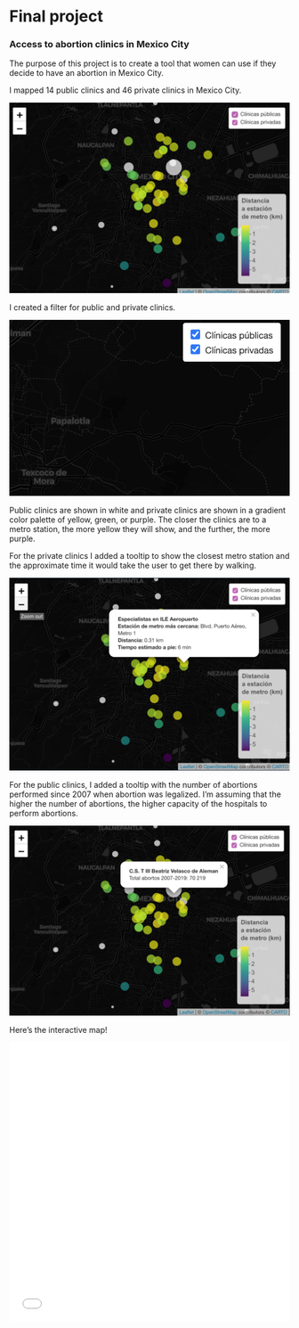 


<h1 id="final-project"><a name="final-project" href="#final-project"></a>Final project</h1>
<h3 id="access-to-abortion-clinics-in-mexico-city"><a name="access-to-abortion-clinics-in-mexico-city" href="#access-to-abortion-clinics-in-mexico-city"></a>Access to abortion clinics in Mexico City</h3>
<p>The purpose of this project is to create a tool that women can use if they decide to have an abortion in Mexico City. </p>
<p>I mapped 14 public clinics and 46 private clinics in Mexico City.</p>
<p><img src="img/map.png" alt=""></p>
<p>I created a filter for public and private clinics.</p>
<p><img src="img/filtro.png" alt=""></p>
<p>Public clinics are shown in white and private clinics are shown in a gradient color palette of yellow, green, or purple. The closer the clinics are to a metro station, the more yellow they will show, and the further, the more purple. </p>
<p> For the private clinics I added a tooltip to show the closest metro station and the approximate time it would take the user to get there by walking. </p>
<p> <img src="img/private.png" alt=""></p>
<p>For the public clinics, I added a tooltip with the number of abortions performed since 2007 when abortion was legalized. I’m assuming that the higher the number of abortions, the higher capacity of the hospitals to perform abortions.</p>
<p> <img src="img/public.png" alt=""></p>
<p>Here’s the interactive map! </p>
<iframe src="clinicsfinal1.html" width= "100%" height="500" style="border:none;"><br></iframe>




